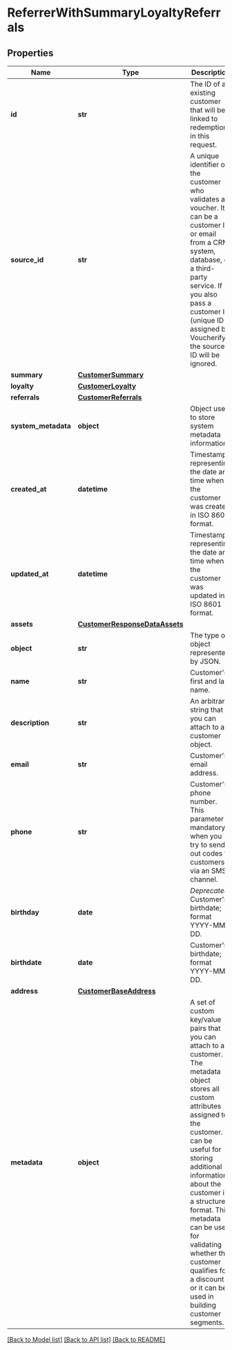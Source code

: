 # ReferrerWithSummaryLoyaltyReferrals


## Properties
Name | Type | Description | Notes
------------ | ------------- | ------------- | -------------
**id** | **str** | The ID of an existing customer that will be linked to redemption in this request. | [optional] 
**source_id** | **str** | A unique identifier of the customer who validates a voucher. It can be a customer ID or email from a CRM system, database, or a third-party service. If you also pass a customer ID (unique ID assigned by Voucherify), the source ID will be ignored. | [optional] 
**summary** | [**CustomerSummary**](CustomerSummary.md) |  | [optional] 
**loyalty** | [**CustomerLoyalty**](CustomerLoyalty.md) |  | [optional] 
**referrals** | [**CustomerReferrals**](CustomerReferrals.md) |  | [optional] 
**system_metadata** | **object** | Object used to store system metadata information. | [optional] 
**created_at** | **datetime** | Timestamp representing the date and time when the customer was created in ISO 8601 format. | [optional] 
**updated_at** | **datetime** | Timestamp representing the date and time when the customer was updated in ISO 8601 format. | [optional] 
**assets** | [**CustomerResponseDataAssets**](CustomerResponseDataAssets.md) |  | [optional] 
**object** | **str** | The type of object represented by JSON. | [default to 'customer']
**name** | **str** | Customer&#39;s first and last name. | [optional] 
**description** | **str** | An arbitrary string that you can attach to a customer object. | [optional] 
**email** | **str** | Customer&#39;s email address. | [optional] 
**phone** | **str** | Customer&#39;s phone number. This parameter is mandatory when you try to send out codes to customers via an SMS channel. | [optional] 
**birthday** | **date** | *Deprecated* Customer&#39;s birthdate; format YYYY-MM-DD. | [optional] 
**birthdate** | **date** | Customer&#39;s birthdate; format YYYY-MM-DD. | [optional] 
**address** | [**CustomerBaseAddress**](CustomerBaseAddress.md) |  | [optional] 
**metadata** | **object** | A set of custom key/value pairs that you can attach to a customer. The metadata object stores all custom attributes assigned to the customer. It can be useful for storing additional information about the customer in a structured format. This metadata can be used for validating whether the customer qualifies for a discount or it can be used in building customer segments. | [optional] 

[[Back to Model list]](../README.md#documentation-for-models) [[Back to API list]](../README.md#documentation-for-api-endpoints) [[Back to README]](../README.md)


